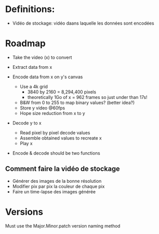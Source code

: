 # Definitions:

- Vidéo de stockage: vidéo daans laquelle les données sont encodées

# Roadmap

- Take the video (x) to convert
- Extract data from x
- Encode data from x on y's canvas
    - Use a 4k grid 
        - 3840 by 2160 = 8,294,400 pixels
        - theoretically 1Go of x = 962 frames so just under than 17s!
    - B&W from 0 to 255 to map binary values? (better idea?)
    - Store y video @60fps
    - Hope size reduction from x to y

- Decode y to x
    - Read pixel by pixel decode values
    - Assemble obtained values to recreate x
    - Play x

- Encode & decode should be two functions 

## Comment faire la vidéo de stockage

- Générer des images de la bonne résolution
- Modifier pix par pix la couleur de chaque pix
- Faire un time-lapse des images générée

# Versions

Must use the Major.Minor.patch version naming method